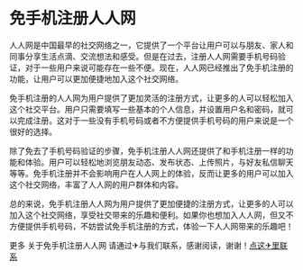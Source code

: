 # 免手机注册人人网

人人网是中国最早的社交网络之一，它提供了一个平台让用户可以与朋友、家人和同事分享生活点滴、交流想法和感受。但是在过去，注册人人网需要手机号码验证，对于一些用户来说可能存在一些不便。现在，人人网已经推出了免手机注册的功能，让用户可以更加便捷地加入这个社交网络。

免手机注册的人人网为用户提供了更加灵活的注册方式，让更多的人可以轻松加入这个社交平台。用户只需要填写一些基本的个人信息，并设置用户名和密码，就可以完成注册。这对于一些没有手机号码或者不方便提供手机号码的用户来说是一个很好的选择。

除了免去了手机号码验证的步骤，免手机注册人人网还提供了和手机注册一样的功能和体验。用户可以轻松地浏览朋友动态、发布状态、上传照片，与好友私信聊天等等。免手机注册并不会影响用户在人人网上的体验，反而让更多的用户可以加入这个社交网络，丰富了人人网的用户群体和内容。

总的来说，免手机注册人人网为用户提供了更加便捷的注册方式，让更多的人可以加入这个社交网络，享受社交带来的乐趣和便利。如果你也想加入人人网，但又不方便提供手机号码，不妨尝试免手机注册的方式，体验一下人人网带来的乐趣吧！

更多 关于免手机注册人人网 请通过✈与我们联系，感谢阅读，谢谢！[点这✈里联系](https://lm.k02.cc)